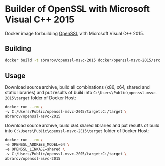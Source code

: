 # Builder of OpenSSL with Microsoft Visual C++ 2015

Docker image for building [OpenSSL](https://www.openssl.org/) with Microsoft Visual C++ 2015.

## Building

```bash
docker build -t abrarov/openssl-msvc-2015 docker/openssl-msvc-2015/src
```

## Usage

Download source archive, build all combinations (x86, x64, shared and static libraries) and put results of build into 
`C:\Users\Public\openssl-msvc-2015\target` folder of Docker Host:  

```bash
docker run --rm \
-v C:/Users/Public/openssl-msvc-2015/target:C:/target \
abrarov/openssl-msvc-2015
```

Download source archive, build x64 shared libraries and put results of build into `C:\Users\Public\openssl-msvc-2015\target` 
folder of Docker Host:
 
```bash
docker run --rm \
-e OPENSSL_ADDRESS_MODEL=64 \
-e OPENSSL_LINKAGE=shared \
-v C:/Users/Public/openssl-msvc-2015/target:C:/target \
abrarov/openssl-msvc-2015
```
